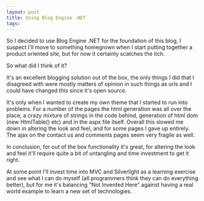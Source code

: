 ```yaml
---
layout: post
title: Using Blog Engine .NET
tags: 
---
```


So I decided to use Blog Engine .NET for the foundation of this blog, I
suspect I&#39;ll move to something homegrown when I start putting together
a product oriented site, but for now it certainly scatches the itch.

So what did I think of it?

It&#39;s an excellent blogging solution out of the box, the only things I
did that I disagreed with were mostly matters of opinion in such things
as urls and I could have changed this since it&#39;s open source.

It&#39;s only when I wanted to create my own theme that I started to run
into problems. For a number of the pages the html generation was all
over the place, a crazy mixture of strings in the code behind,
generation of html dom (new HtmlTable() etc) and in the aspx file
itself. Overall this slowed me down in altering the look and feel, and
for some pages I gave up entirely. The ajax on the contact us and
comments pages seem very fragile as well.

In conclusion, for out of the box functionality it&#39;s great, for
altering the look and feel it&#39;ll require quite a bit of untangling and
time investment to get it right.

At some point I&#39;ll invest time into MVC and Silverlight as a learning
exercise and see what I can do myself (all programmers think they can
do everything better), but for me it&#39;s balancing &quot;Not Invented Here&quot;
against having a real world example to learn a new set of technologies.
